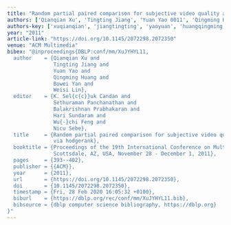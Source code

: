```yaml
---
title: "Random partial paired comparison for subjective video quality assessment via HodgeRank"
authors: ['Qianqian Xu', 'Tingting Jiang', 'Yuan Yao 0011', 'Qingming Huang', 'Bowei Yan', 'Weisi Lin']
authors-key: ['xuqianqian', 'jiangtingting', 'yaoyuan', 'huangqingming', 'yanbowei', 'linweisi']
year: "2011"
article-link: "https://doi.org/10.1145/2072298.2072350"
venue: "ACM Multimedia"
bibex: "@inproceedings{DBLP:conf/mm/XuJYHYL11,
  author    = {Qianqian Xu and
               Tingting Jiang and
               Yuan Yao and
               Qingming Huang and
               Bowei Yan and
               Weisi Lin},
  editor    = {K. Sel{c{c}}uk Candan and
               Sethuraman Panchanathan and
               Balakrishnan Prabhakaran and
               Hari Sundaram and
               Wu{-}chi Feng and
               Nicu Sebe},
  title     = {Random partial paired comparison for subjective video quality assessment
               via hodgerank},
  booktitle = {Proceedings of the 19th International Conference on Multimedia 2011,
               Scottsdale, AZ, USA, November 28 - December 1, 2011},
  pages     = {393--402},
  publisher = {{ACM}},
  year      = {2011},
  url       = {https://doi.org/10.1145/2072298.2072350},
  doi       = {10.1145/2072298.2072350},
  timestamp = {Fri, 28 Feb 2020 16:05:32 +0100},
  biburl    = {https://dblp.org/rec/conf/mm/XuJYHYL11.bib},
  bibsource = {dblp computer science bibliography, https://dblp.org}
}"
---
```

